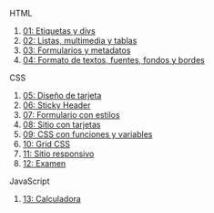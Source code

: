 HTML
1. [01: Etiquetas y divs](/01_ejercicio1/Ejercicio1.html)
2. [02: Listas, multimedia y tablas](/02_ejercicio2/index.html)
3. [03: Formularios y metadatos](/03_ejercicio3/index.html)
4. [04: Formato de textos, fuentes, fondos y bordes](/04_ejercicio4/index.html)

CSS
1. [05: Diseño de tarjeta](/05_ejercicio5/index.html)
2. [06: Sticky Header](/06_ejercicio6/index.html)
3. [07: Formulario con estilos](/07_ejercicio7/index.html)
4. [08: Sitio con tarjetas](/08_ejercicio8/index.html)
5. [09: CSS con funciones y variables](/09_ejercicio9/index.html)
6. [10: Grid CSS](/10_ejercicio10/index.html)
7. [11: Sitio responsivo](/11_ejercicio11/index.html)
8. [12: Examen](/12_examen/index.html)

JavaScript
1. [13: Calculadora](/13_ejercicio1JS/index.html)
